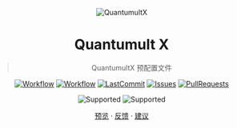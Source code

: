 <div align="center">

![QuantumultX](https://raw.githubusercontent.com/Koolson/Qure/master/IconSet/Color/Quantumult_X.png "QuantumultX")

# Quantumult X

> QuantumultX 预配置文件

[![Workflow](https://img.shields.io/github/actions/workflow/status/ciocoa/quanx/daily.yml?logo=.net&logoColor=red)](https://github.com/ciocoa/quanx/actions/workflows/daily.yml)
[![Workflow](https://img.shields.io/github/actions/workflow/status/ciocoa/quanx/live.yml?logo=.net&logoColor=blue)](https://github.com/ciocoa/quanx/actions/workflows/live.yml)
[![LastCommit](https://img.shields.io/github/last-commit/ciocoa/quanx?logo=github "LastCommit")](https://github.com/ciocoa/quanx/commits)
[![Issues](https://img.shields.io/github/issues/ciocoa/quanx?logo=github&color=0088ff "Issues")](https://github.com/ciocoa/quanx/issues)
[![PullRequests](https://img.shields.io/github/issues-pr/ciocoa/quanx?logo=github&color=0088ff "PullRequests")](https://github.com/ciocoa/quanx/pulls)

[//]: # ([![SteamGroup]&#40;https://img.shields.io/badge/Steam-group-yellowgreen.svg?logo=steam "SteamGroup"&#41;]&#40;https://steamcommunity.com/groups/archiasf&#41;)

[//]: # ([![Codecov]&#40;https://codecov.io/gh/ciocoa/quanx/branch/main/graph/badge.svg "Codecov"&#41;]&#40;https://codecov.io/gh/ciocoa/quanx&#41;)

![Supported](https://img.shields.io/badge/Supported%20by-VSCode%20%E2%86%92-gray.svg?colorA=655BE1&colorB=4F44D6&style=for-the-badge)
![Supported](https://img.shields.io/badge/Supported%20by-Node%20%E2%86%92-gray.svg?colorA=61c265&colorB=4CAF50&style=for-the-badge)

[预览](quanx.conf)
·
[反馈](https://github.com/ciocoa/quanx/issues/new/choose)
·
[建议](https://github.com/ciocoa/quanx/issues/new/choose)

</div>
